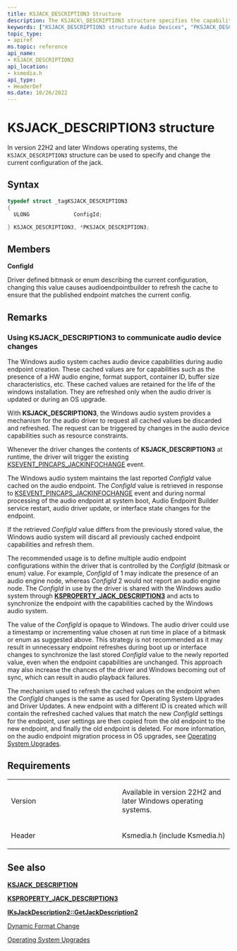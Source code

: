 ```yaml
---
title: KSJACK_DESCRIPTION3 Structure
description: The KSJACK\_DESCRIPTION3 structure specifies the capabilities and the current state of a jack that supports jack presence detection.
keywords: ["KSJACK_DESCRIPTION3 structure Audio Devices", "PKSJACK_DESCRIPTION3 structure pointer Audio Devices"]
topic_type:
- apiref
ms.topic: reference
api_name:
- KSJACK_DESCRIPTION3
api_location:
- ksmedia.h
api_type:
- HeaderDef
ms.date: 10/26/2022
---
```


# KSJACK\_DESCRIPTION3 structure

In version 22H2 and later Windows operating systems, the `KSJACK_DESCRIPTION3` structure can be used to specify and change the current configuration of the jack.

## Syntax

```cpp
typedef struct _tagKSJACK_DESCRIPTION3
{
  ULONG              ConfigId; 

} KSJACK_DESCRIPTION3, *PKSJACK_DESCRIPTION3;
```

## Members

**ConfigId**  

Driver defined bitmask or enum describing the current configuration, changing this value causes
audioendpointbuilder to refresh the cache to ensure that the published endpoint matches the current config.

## Remarks

### Using KSJACK\_DESCRIPTION3 to communicate audio device changes

The Windows audio system caches audio device capabilities during audio endpoint creation. These cached values are for capabilities such as the presence of a HW audio engine, format support, container ID, buffer size characteristics, etc. These cached values are retained for the life of the windows installation. They are refreshed only when the audio driver is updated or during an OS upgrade. 

With **KSJACK\_DESCRIPTION3**, the Windows audio system provides a mechanism for the audio driver to request all cached values be discarded and refreshed. The request can be triggered by changes in the audio device capabilities such as resource constraints. 

Whenever the driver changes the contents of **KSJACK\_DESCRIPTION3** at runtime, the driver will trigger the existing [KSEVENT_PINCAPS_JACKINFOCHANGE](ksproperty-jack-description3.md) event. 

The Windows audio system maintains the last reported *ConfigId* value cached on the audio endpoint. The *ConfigId* value is retrieved in response to [KSEVENT_PINCAPS_JACKINFOCHANGE](ksproperty-jack-description3.md) event and during normal processing of the audio endpoint at system boot, Audio Endpoint Builder service restart, audio driver update, or interface state changes for the endpoint. 

If the retrieved *ConfigId* value differs from the previously stored value, the Windows audio system will discard all previously cached endpoint capabilities and refresh them. 

The recommended usage is to define multiple audio endpoint configurations within the driver that is controlled by the *ConfigId* (bitmask or enum) value. For example, *ConfigId* of 1 may indicate the presence of an audio engine node, whereas *ConfigId* 2 would not report an audio engine node. The *ConfigId* in use by the driver is shared with the Windows audio system through [**KSPROPERTY_JACK_DESCRIPTION3**](ksproperty-jack-description3.md) and acts to synchronize the endpoint with the capabilities cached by the Windows audio system. 

The value of the *ConfigId* is opaque to Windows. The audio driver could use a timestamp or incrementing value chosen at run time in place of a bitmask or enum as suggested above. This strategy is not recommended as it may result in unnecessary endpoint refreshes during boot up or interface changes to synchronize the last stored *ConfigId* value to the newly reported value, even when the endpoint capabilities are unchanged. This approach may also increase the chances of the driver and Windows becoming out of sync, which can result in audio playback failures. 

The mechanism used to refresh the cached values on the endpoint when the *ConfigId* changes is the same as used for Operating System Upgrades and Driver Updates. A new endpoint with a different ID is created which will contain the refreshed cached values that match the new *ConfigId* settings for the endpoint, user settings are then copied from the old endpoint to the new endpoint, and finally the old endpoint is deleted. For more information, on the audio endpoint migration process in OS upgrades, see [Operating System Upgrades](operating-system-upgrades.md). 

## Requirements

<table>
<colgroup>
<col width="50%" />
<col width="50%" />
</colgroup>
<tbody>
<tr class="odd">
<td align="left"><p>Version</p></td>
<td align="left"><p>Available in version 22H2 and later Windows operating systems.</p></td>
</tr>
<tr class="even">
<td align="left"><p>Header</p></td>
<td align="left">Ksmedia.h (include Ksmedia.h)</td>
</tr>
</tbody>
</table>

## <span id="see_also"></span>See also

[**KSJACK\_DESCRIPTION**](ksjack-description.md)

[**KSPROPERTY_JACK_DESCRIPTION3**](ksproperty-jack-description3.md)

[**IKsJackDescription2::GetJackDescription2**](/windows/win32/api/devicetopology/nf-devicetopology-iksjackdescription2-getjackdescription2)

[Dynamic Format Change](./dynamic-format-change.md) 

[Operating System Upgrades](operating-system-upgrades.md)
